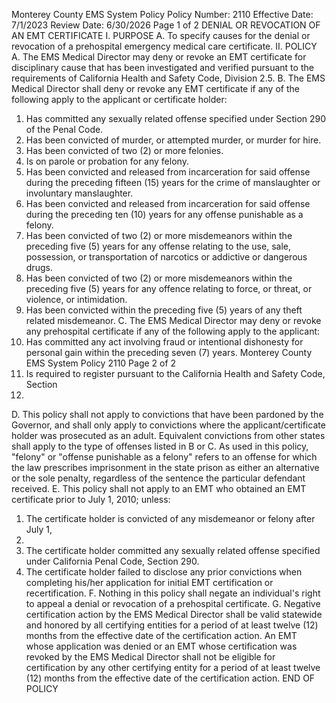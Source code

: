 Monterey County EMS System Policy
Policy Number: 2110
Effective Date: 7/1/2023
Review Date: 6/30/2026
Page 1 of 2
DENIAL OR REVOCATION OF AN EMT CERTIFICATE
I. PURPOSE
A. To specify causes for the denial or revocation of a prehospital emergency medical care
certificate.
II. POLICY
A. The EMS Medical Director may deny or revoke an EMT certificate for disciplinary cause
that has been investigated and verified pursuant to the requirements of California Health
and Safety Code, Division 2.5.
B. The EMS Medical Director shall deny or revoke any EMT certificate if any of the
following apply to the applicant or certificate holder:
1. Has committed any sexually related offense specified under Section 290 of the
Penal Code.
2. Has been convicted of murder, or attempted murder, or murder for hire.
3. Has been convicted of two (2) or more felonies.
4. Is on parole or probation for any felony.
5. Has been convicted and released from incarceration for said offense during the
preceding fifteen (15) years for the crime of manslaughter or involuntary
manslaughter.
6. Has been convicted and released from incarceration for said offense during the
preceding ten (10) years for any offense punishable as a felony.
7. Has been convicted of two (2) or more misdemeanors within the preceding five
(5) years for any offense relating to the use, sale, possession, or transportation of
narcotics or addictive or dangerous drugs.
8. Has been convicted of two (2) or more misdemeanors within the preceding five
(5) years for any offence relating to force, or threat, or violence, or intimidation.
9. Has been convicted within the preceding five (5) years of any theft related
misdemeanor.
C. The EMS Medical Director may deny or revoke any prehospital certificate if any of the
following apply to the applicant:
1. Has committed any act involving fraud or intentional dishonesty for personal gain
within the preceding seven (7) years.
Monterey County EMS System Policy 2110
Page 2 of 2
2. Is required to register pursuant to the California Health and Safety Code, Section
11590.
D. This policy shall not apply to convictions that have been pardoned by the Governor, and
shall only apply to convictions where the applicant/certificate holder was prosecuted as
an adult. Equivalent convictions from other states shall apply to the type of offenses
listed in B or C. As used in this policy, "felony" or "offense punishable as a felony"
refers to an offense for which the law prescribes imprisonment in the state prison as
either an alternative or the sole penalty, regardless of the sentence the particular
defendant received.
E. This policy shall not apply to an EMT who obtained an EMT certificate prior to July 1,
2010; unless:
1. The certificate holder is convicted of any misdemeanor or felony after July 1,
2010.
2. The certificate holder committed any sexually related offense specified under
California Penal Code, Section 290.
3. The certificate holder failed to disclose any prior convictions when completing
his/her application for initial EMT certification or recertification.
F. Nothing in this policy shall negate an individual's right to appeal a denial or revocation
of a prehospital certificate.
G. Negative certification action by the EMS Medical Director shall be valid statewide and
honored by all certifying entities for a period of at least twelve (12) months from the
effective date of the certification action. An EMT whose application was denied or an
EMT whose certification was revoked by the EMS Medical Director shall not be eligible
for certification by any other certifying entity for a period of at least twelve (12) months
from the effective date of the certification action.
 END OF POLICY

